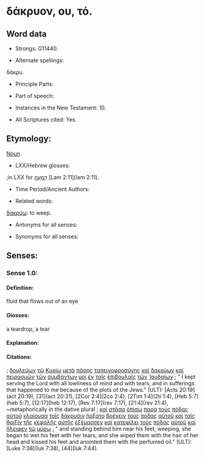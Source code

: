 # δάκρυον, ου, τό.

<!-- Status: S2=NeedsFinalCheck -->
<!-- Lexica used for edits: BDAG LN CVB  -->

## Word data

* Strongs: G11440.


* Alternate spellings: 

δάκρυ.

* Principle Parts: 

* Part of speech: 


* Instances in the New Testament: 10.

* All Scriptures cited: Yes.

## Etymology: 

[Noun](http://ugg.readthedocs.io/en/latest/noun.html). 

* LXX/Hebrew glosses: 

;in LXX for [דִּמְעָה](//en-uhal/H1832) [Lam 2:11](lam 2:11).

* Time Period/Ancient Authors: 

* Related words: 

[δακρύω](../G11450/01.md): to weep.

* Antonyms for all senses:

* Synonyms for all senses: 


## Senses:


### Sense  1.0: 

#### Definition:

fluid that flows out of an eye

#### Glosses: 

a teardrop, a tear

#### Explanation: 

#### Citations: 

; [δουλεύων](../G13980/01.md) [τῷ](../G35880/01.md) [Κυρίῳ](../G29620/01.md) [μετὰ](../G33260/01.md) [πάσης](../G39560/01.md) [ταπεινοφροσύνης](../G50120/01.md) [καὶ](../G25320/01.md) [δακρύων](../G11440/01.md) [καὶ](../G25320/01.md) [πειρασμῶν](../G39860/01.md) [τῶν](../G35880/01.md) [συμβάντων](../G48190/01.md) [μοι](../G14730/01.md) [ἐν](../G17220/01.md) [ταῖς](../G35880/01.md) [ἐπιβουλαῖς](../G19170/01.md) [τῶν](../G35880/01.md) [Ἰουδαίων](../G24530/01.md)
; " I kept serving the Lord with all lowliness of mind and with tears, and in sufferings that happened to me because of the plots of the Jews." (ULT): 
[Acts 20:19](act 20:19), [31](act 20:31), [2Cor 2:4](2co 2:4), [2Tim 1:4](2ti 1:4), [Heb 5:7](heb 5:7), [12:17](heb 12:17), [Rev 7:17](rev 7:17), [21:4](rev 21:4), 
~metaphorically in the dative plural
; [καὶ](../G25320/01.md) [στᾶσα](../G24760/01.md) [ὀπίσω](../G36940/01.md) [παρὰ](../G38440/01.md) [τοὺς](../G35880/01.md) [πόδας](../G42280/01.md) [αὐτοῦ](../G08460/01.md) [κλαίουσα](../G27990/01.md) [τοῖς](../G35880/01.md) [δάκρυσιν](../G11440/01.md) [ἤρξατο](../G99999/01.md) [βρέχειν](../G10260/01.md) [τοὺς](../G35880/01.md) [πόδας](../G42280/01.md) [αὐτοῦ](../G08460/01.md) [καὶ](../G25320/01.md) [ταῖς](../G35880/01.md) [θριξὶν](../G23590/01.md) [τῆς](../G35880/01.md) [κεφαλῆς](../G27760/01.md) [αὐτῆς](../G08460/01.md) [ἐξέμασσεν](../G15910/01.md) [καὶ](../G25320/01.md) [κατεφίλει](../G27050/01.md) [τοὺς](../G35880/01.md) [πόδας](../G42280/01.md) [αὐτοῦ](../G08460/01.md) [καὶ](../G25320/01.md) [ἤλειφεν](../G02180/01.md) [τῷ](../G35880/01.md) [μύρῳ](../G34640/01.md)
; " and standing behind him near his feet, weeping, she began to wet his feet with her tears, and she wiped them with the hair of her head and kissed his feet and anointed them with the perfumed oil." (ULT): 
[Luke 7:38](luk 7:38), [44](luk 7:44).
